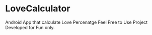 # LoveCalculator
Android App that calculate Love Percenatge
Feel Free to Use Project
Developed for Fun only.
